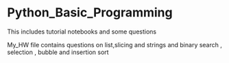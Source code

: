 # Python_Basic_Programming
This includes tutorial notebooks and some questions 

My_HW file contains questions on list,slicing and strings and binary search , selection , bubble and insertion sort
